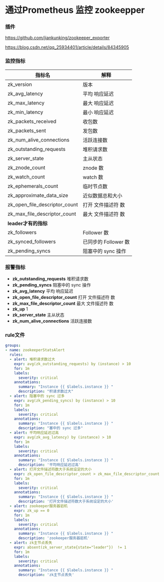 # 通过Prometheus 监控 zookeepper



### 插件

 https://github.com/jiankunking/zookeeper_exporter 

 https://blog.csdn.net/qq_25934401/article/details/84345905 

### 监控指标

| 指标名                        | 解释                 |
| ----------------------------- | -------------------- |
| zk_version                    | 版本                 |
| zk_avg_latency                | 平均 响应延迟        |
| zk_max_latency                | 最大 响应延迟        |
| zk_min_latency                | 最小 响应延迟        |
| zk_packets_received           | 收包数               |
| zk_packets_sent               | 发包数               |
| zk_num_alive_connections      | 活跃连接数           |
| zk_outstanding_requests       | 堆积请求数           |
| zk_server_state               | 主从状态             |
| zk_znode_count                | znode 数             |
| zk_watch_count                | watch 数             |
| zk_ephemerals_count           | 临时节点数           |
| zk_approximate_data_size      | 近似数据总和大小     |
| zk_open_file_descriptor_count | 打开 文件描述符 数   |
| zk_max_file_descriptor_count  | 最大 文件描述符 数   |
| **leader才有的指标**          |                      |
| zk_followers                  | Follower 数          |
| zk_synced_followers           | 已同步的 Follower 数 |
| zk_pending_syncs              | 阻塞中的 sync 操作   |



### 报警指标

- **zk_outstanding_requests** 堆积请求数
- **zk_pending_syncs** 阻塞中的 sync 操作
- **zk_avg_latency** 平均 响应延迟
- **zk_open_file_descriptor_count** 打开 文件描述符 数
- **zk_max_file_descriptor_count** 最大 文件描述符 数
- **zk_up** 1
- **zk_server_state** 主从状态
- **zk_num_alive_connections** 活跃连接数


### rule文件

```yaml
groups:
- name: zookeeperStatsAlert 
  rules:
  - alert: 堆积请求数过大
    expr: avg(zk_outstanding_requests) by (instance) > 10 
    for: 1m
    labels:
      severity: critical
    annotations:
      summary: "Instance {{ $labels.instance }} "
      description: "积请求数过大"
  - alert: 阻塞中的 sync 过多
    expr: avg(zk_pending_syncs) by (instance) > 10 
    for: 1m
    labels:
      severity: critical
    annotations:
      summary: "Instance {{ $labels.instance }} " 
      description: "塞中的 sync 过多"
  - alert: 平均响应延迟过高
    expr: avg(zk_avg_latency) by (instance) > 10
    for: 1m
    labels:
      severity: critical
    annotations:
      summary: "Instance {{ $labels.instance }} "
      description: '平均响应延迟过高'
  - alert: 打开文件描述符数大于系统设定的大小
    expr: zk_open_file_descriptor_count > zk_max_file_descriptor_count * 0.85
    for: 1m
    labels:
      severity: critical
    annotations:
      summary: "Instance {{ $labels.instance }} "
      description: '打开文件描述符数大于系统设定的大小'
  - alert: zookeeper服务器宕机
    expr: zk_up == 0
    for: 1m
    labels:
      severity: critical
    annotations:
      summary: "Instance {{ $labels.instance }} "
      description: 'zookeeper服务器宕机'
  - alert: zk主节点丢失
    expr: absent(zk_server_state{state="leader"})  != 1 
    for: 1m
    labels:
      severity: critical
    annotations:
      summary: "Instance {{ $labels.instance }} "
      description: 'zk主节点丢失'

```

